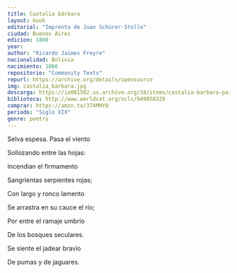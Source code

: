 ```yaml
---
title: Castalia bárbara 
layout: book
editorial: "Imprenta de Juan Schürer-Stolle"
ciudad: Buenos Aires 
edicion: 1800
year: 
author: "Ricardo Jaimes Freyre"
nacionalidad: Bolivia
nacimiento: 1866
repositorio: "Community Texts"
repurl: https://archive.org/details/opensource
img: castalia_barbara.jpg
descarga: https://ia801502.us.archive.org/34/items/castalia-barbara-pais-de-sueno-pais-de-sombra/Castalia%20b%C3%A1rbara%2C%20pa%C3%ADs%20de%20sue%C3%B1o%2C%20pa%C3%ADs%20de%20sombra.pdf
biblioteca: http://www.worldcat.org/oclc/949858329
comprar: https://amzn.to/374MHYO
periodo: "Siglo XIX"
genre: poetry
---
```

 

Selva espesa. Pasa el viento 
 
Sollozando entre las hojas: 

Incendian el firmamento

Sangrientas serpientes rojas;


Con largo y ronco lamento

Se arrastra en su cauce el río; 

Por entre el ramaje umbrío


De los bosques seculares. 

Se siente el jadear bravío 

De pumas y de jaguares.
